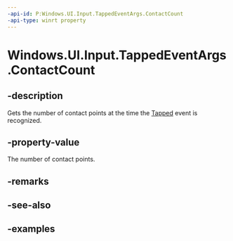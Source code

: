 ```yaml
---
-api-id: P:Windows.UI.Input.TappedEventArgs.ContactCount
-api-type: winrt property
---
```


<!-- Property syntax.
public uint ContactCount { get; }
-->

# Windows.UI.Input.TappedEventArgs.ContactCount

## -description

Gets the number of contact points at the time the [Tapped](gesturerecognizer_tapped.md) event is recognized.

## -property-value

The number of contact points.

## -remarks

## -see-also

## -examples

